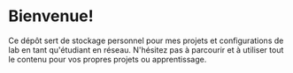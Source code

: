 
# Bienvenue!

Ce dépôt sert de stockage personnel pour mes projets et configurations de lab en tant qu'étudiant en réseau. N'hésitez pas à parcourir et à utiliser tout le contenu pour vos propres projets ou apprentissage.
